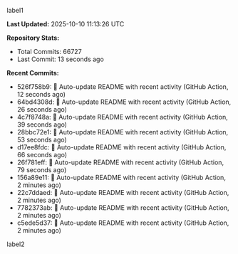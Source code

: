 
label1 
<!-- ACTIVITY_START -->
**Last Updated:** 2025-10-10 11:13:26 UTC

**Repository Stats:**
- Total Commits: 66727
- Last Commit: 13 seconds ago

**Recent Commits:**
- 526f758b9: 🤖 Auto-update README with recent activity (GitHub Action, 12 seconds ago)
- 64bd4308d: 🤖 Auto-update README with recent activity (GitHub Action, 26 seconds ago)
- 4c7f8748a: 🤖 Auto-update README with recent activity (GitHub Action, 39 seconds ago)
- 28bbc72e1: 🤖 Auto-update README with recent activity (GitHub Action, 53 seconds ago)
- d17ee8fdc: 🤖 Auto-update README with recent activity (GitHub Action, 66 seconds ago)
- 26f781eff: 🤖 Auto-update README with recent activity (GitHub Action, 79 seconds ago)
- 156a89e11: 🤖 Auto-update README with recent activity (GitHub Action, 2 minutes ago)
- 22c7ddaed: 🤖 Auto-update README with recent activity (GitHub Action, 2 minutes ago)
- 7782373ab: 🤖 Auto-update README with recent activity (GitHub Action, 2 minutes ago)
- c5ede5d37: 🤖 Auto-update README with recent activity (GitHub Action, 2 minutes ago)
<!-- ACTIVITY_END -->

label2
